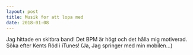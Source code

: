 ```yaml
---
layout: post
title: Musik for att lopa med
date: 2018-01-08
---
```


Jag hittade en skitbra band! Det BPM är högt och det hålla mig motiverad. Söka efter Kents Röd i iTunes! (Ja, Jag springer med min mobilen...)
